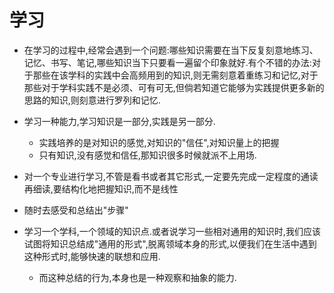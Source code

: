 # 学习

- 在学习的过程中,经常会遇到一个问题:哪些知识需要在当下反复刻意地练习、记忆、书写、笔记,哪些知识当下只要看一遍留个印象就好.有个不错的办法:对于那些在该学科的实践中会高频用到的知识,则无需刻意着重练习和记忆,对于那些对于学科实践不是必须、可有可无,但倘若知道它能够为实践提供更多新的思路的知识,则刻意进行罗列和记忆.
- 学习一种能力,学习知识是一部分,实践是另一部分.
  - 实践培养的是对知识的感觉,对知识的"信任",对知识量上的把握
  - 只有知识,没有感觉和信任,那知识很多时候就派不上用场.
- 对一个专业进行学习,不管是看书或者其它形式,一定要先完成一定程度的通读再细读,要结构化地把握知识,而不是线性
- 随时去感受和总结出"步骤"


- 学习一个学科,一个领域的知识点.或者说学习一些相对通用的知识时,我们应该试图将知识总结成"通用的形式",脱离领域本身的形式,以便我们在生活中遇到这种形式时,能够快速的联想和应用.
  - 而这种总结的行为,本身也是一种观察和抽象的能力.
